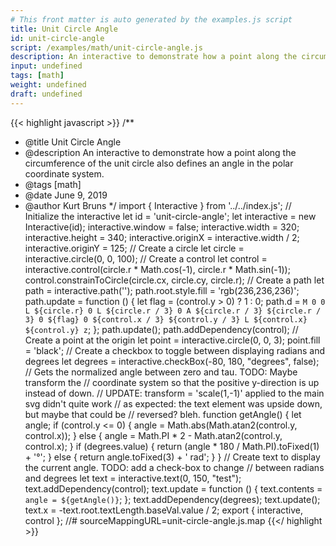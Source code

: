 ```yaml
---
# This front matter is auto generated by the examples.js script
title: Unit Circle Angle
id: unit-circle-angle
script: /examples/math/unit-circle-angle.js
description: An interactive to demonstrate how a point along the circumference of the unit circle also defines an angle in the polar coordinate system.
input: undefined
tags: [math]
weight: undefined
draft: undefined
---
```


{{< highlight javascript >}}
/**
* @title Unit Circle Angle
* @description An interactive to demonstrate how a point along the circumference of the unit circle also defines an angle in the polar coordinate system.
* @tags [math]
* @date June 9, 2019
* @author Kurt Bruns
*/
import { Interactive } from '../../index.js';
// Initialize the interactive
let id = 'unit-circle-angle';
let interactive = new Interactive(id);
interactive.window = false;
interactive.width = 320;
interactive.height = 340;
interactive.originX = interactive.width / 2;
interactive.originY = 125;
// Create a circle
let circle = interactive.circle(0, 0, 100);
// Create a control
let control = interactive.control(circle.r * Math.cos(-1), circle.r * Math.sin(-1));
control.constrainToCircle(circle.cx, circle.cy, circle.r);
// Create a path
let path = interactive.path('');
path.root.style.fill = 'rgb(236,236,236)';
path.update = function () {
    let flag = (control.y > 0) ? 1 : 0;
    path.d = `M 0 0
            L ${circle.r} 0
            L ${circle.r / 3} 0
            A ${circle.r / 3} ${circle.r / 3} 0 ${flag} 0 ${control.x / 3} ${control.y / 3}
            L ${control.x} ${control.y}
            z`;
};
path.update();
path.addDependency(control);
// Create a point at the origin
let point = interactive.circle(0, 0, 3);
point.fill = 'black';
// Create a checkbox to toggle between displaying radians and degrees
let degrees = interactive.checkBox(-80, 180, "degrees", false);
// Gets the normalized angle between zero and tau. TODO: Maybe transform the
// coordinate system so that the positive y-direction is up instead of down.
// UPDATE: transform = 'scale(1,-1)' applied to the main svg  didn't quite work
// as expected: the text element was upside down, but maybe that could be
// reversed? bleh.
function getAngle() {
    let angle;
    if (control.y <= 0) {
        angle = Math.abs(Math.atan2(control.y, control.x));
    }
    else {
        angle = Math.PI * 2 - Math.atan2(control.y, control.x);
    }
    if (degrees.value) {
        return (angle * 180 / Math.PI).toFixed(1) + '°';
    }
    else {
        return angle.toFixed(3) + ' rad';
    }
}
// Create text to display the current angle. TODO: add a check-box to change
// between radians and degrees
let text = interactive.text(0, 150, "test");
text.addDependency(control);
text.update = function () {
    text.contents = `angle = ${getAngle()}`;
};
text.addDependency(degrees);
text.update();
text.x = -text.root.textLength.baseVal.value / 2;
export { interactive, control };
//# sourceMappingURL=unit-circle-angle.js.map
{{</ highlight >}}

